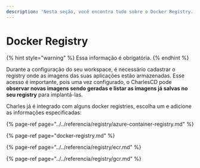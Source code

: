 ```yaml
---
description: 'Nesta seção, você encontra tudo sobre o Docker Registry.'
---
```


# Docker Registry

{% hint style="warning" %}
Essa informação é obrigatória. 
{% endhint %}

Durante a configuração do seu workspace, é necessário cadastrar o registry onde as imagens das suas aplicações estão armazenadas. Esse acesso é importante, pois uma vez configurado, o CharlesCD pode **observar novas imagens sendo geradas e listar as imagens já salvas no seu registry** para implantá-las.

Charles já é integrado com alguns docker registries, escolha um e adicione as informações especificadas: 

{% page-ref page="../../referencia/registry/azure-container-registry.md" %}

{% page-ref page="docker-registry.md" %}

{% page-ref page="../../referencia/registry/ecr.md" %}

{% page-ref page="../../referencia/registry/gcr.md" %}



